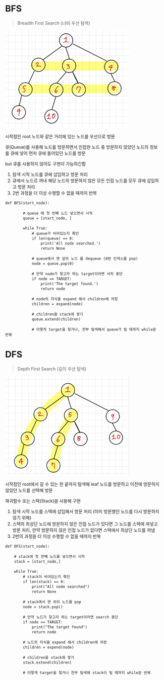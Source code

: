 # BFS

> Breadth First Search (너비 우선 탐색)

<img src= "/img/bfs_ex.jpeg" width="400px"></img>

시작점인 root 노드와 같은 거리에 있는 노드를 우선으로 방문

큐(Queue)를 사용해 노드를 방문하면서 인접한 노드 중 방문하지 않았던 노드의 정보를 큐에 넣어 먼저 큐에 들어있던 노드를 방문

but 큐를 사용하지 않아도 구현이 가능하긴함

1. 탐색 시작 노드를 큐에 삽입하고 방문 처리
2. 큐에서 노드르 꺼내 해당 노드의 방문하지 않은 모든 인접 노드를 모두 큐에 삽입하고 방문 처리
3. 2번 과정을 더 이상 수행할 수 없을 때까지 반복

```
def BFS(start_node):

    	# queue 에 첫 번째 노드 넣으면서 시작
        queue = [start_node, ]

        while True:
            # queue가 비어있는지 확인
            if len(queue) == 0:
            	print('All node searched.')
                return None

            # queue에서 맨 앞의 노드 를 dequeue (0번 인덱스를 pop)
            node = queue.pop(0)

            # 만약 node가 찾고자 하는 target이라면 서치 중단
            if node == TARGET:
            	print('The target found.')
                return node

            # node의 자식을 expand 해서 children에 저장
            children = expand(node)

            # children을 stack에 쌓기
            queue.extend(children)

            # 이렇게 target을 찾거나, 전부 탐색해서 queue가 빌 때까지 while문 반복
```

# DFS

> Depth First Search (깊이 우선 탐색)

<img src= "/img/dfs_ex.jpeg" width="400px"></img>

시작점인 root에서 갈 수 있는 한 끝까지 탐색해 leaf 노드를 방문하고 이전에 방문하지 않았던 노드를 선택해 방문

재귀함수 또는 스택(Stack)을 사용해 구현

1. 탐색 시작 노드를 스택에 삽입해서 방문 처리 (이미 방문했던 노드를 다시 방문하지 않기 위해)
2. 스택의 최상단 노드에 방문하지 않은 인접 노드가 있다면 그 노드를 스택에 껴넣고 방문 처리, 만약 방문하지 않은 인접 노드가 없다면 스택에서 최상단 노드를 꺼냄
3. 2번의 과정을 더 이상 수행할 수 없을 때까지 반복

```
def DFS(start_node):

    # stack에 첫 번째 노드를 넣으면서 시작
    stack = [start_node,]

    while True:
        # stack이 비어있는지 확인
        if len(stack) == 0:
            print("All node searched")
            return None

        # stack에서 맨 위의 노드를 pop
        node = stack.pop()

        # 만약 노드가 찾고자 하는 target이라면 search 중단
        if node == TARGET:
            print("The target found")
            return node

        # 노드의 자식을 expend 해서 children에 저장
        children = expend(node)

        # children을 stack에 쌓기
        stack.extend(children)

        # 이렇게 target을 찾거나 전부 탐색해 stack이 빌 때까지 while문 반복
```

